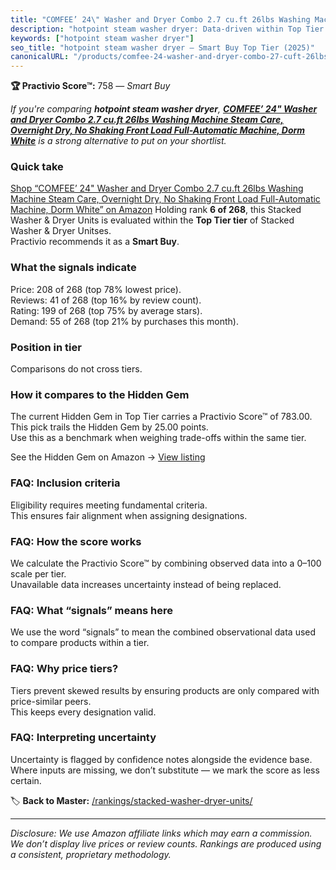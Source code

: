 ```yaml
---
title: "COMFEE’ 24\" Washer and Dryer Combo 2.7 cu.ft 26lbs Washing Machine Steam Care, Overnight Dry, No Shaking Front Load Full-Automatic Machine, Dorm White"
description: "hotpoint steam washer dryer: Data-driven within Top Tier ranking using the Practivio Score™. Positioned by quality, value, demand, findability, momentum."
keywords: ["hotpoint steam washer dryer"]
seo_title: "hotpoint steam washer dryer — Smart Buy Top Tier (2025)"
canonicalURL: "/products/comfee-24-washer-and-dryer-combo-27-cuft-26lbs-washing-machine-steam-care-overnight-dry-no-shaking-front-load-full-automatic-machine-dorm-white-B09QFYYG56/"
---
```


**🏆 Practivio Score™:** 758 — _Smart Buy_


*If you're comparing **hotpoint steam washer dryer**, **[COMFEE’ 24" Washer and Dryer Combo 2.7 cu.ft 26lbs Washing Machine Steam Care, Overnight Dry, No Shaking Front Load Full-Automatic Machine, Dorm White](https://www.amazon.com/dp/B09QFYYG56?tag=practivio-20)** is a strong alternative to put on your shortlist.*
### Quick take
[Shop “COMFEE’ 24" Washer and Dryer Combo 2.7 cu.ft 26lbs Washing Machine Steam Care, Overnight Dry, No Shaking Front Load Full-Automatic Machine, Dorm White” on Amazon](https://www.amazon.com/dp/B09QFYYG56?tag=practivio-20)
Holding rank **6 of 268**, this Stacked Washer & Dryer Units is evaluated within the **Top Tier tier** of Stacked Washer & Dryer Unitses.  
Practivio recommends it as a **Smart Buy**.

### What the signals indicate
Price: 208 of 268 (top 78% lowest price).  
Reviews: 41 of 268 (top 16% by review count).  
Rating: 199 of 268 (top 75% by average stars).  
Demand: 55 of 268 (top 21% by purchases this month).

### Position in tier
Comparisons do not cross tiers.

### How it compares to the Hidden Gem
The current Hidden Gem in Top Tier carries a Practivio Score™ of 783.00.  
This pick trails the Hidden Gem by 25.00 points.  
Use this as a benchmark when weighing trade-offs within the same tier.  

See the Hidden Gem on Amazon → [View listing](https://www.amazon.com/dp/B0D4282T95?tag=practivio-20)

### FAQ: Inclusion criteria
Eligibility requires meeting fundamental criteria.  
This ensures fair alignment when assigning designations.

### FAQ: How the score works
We calculate the Practivio Score™ by combining observed data into a 0–100 scale per tier.  
Unavailable data increases uncertainty instead of being replaced.

### FAQ: What “signals” means here
We use the word “signals” to mean the combined observational data used to compare products within a tier.

### FAQ: Why price tiers?
Tiers prevent skewed results by ensuring products are only compared with price-similar peers.  
This keeps every designation valid.

### FAQ: Interpreting uncertainty
Uncertainty is flagged by confidence notes alongside the evidence base.  
Where inputs are missing, we don’t substitute — we mark the score as less certain.


🏷️ **Back to Master:** [/rankings/stacked-washer-dryer-units/](/rankings/stacked-washer-dryer-units/)

---
_Disclosure: We use Amazon affiliate links which may earn a commission. We don’t display live prices or review counts. Rankings are produced using a consistent, proprietary methodology._
